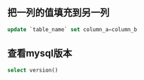 ## 把一列的值填充到另一列
```sql
update `table_name` set column_a=column_b
```

## 查看mysql版本
```sql
select version()
```

